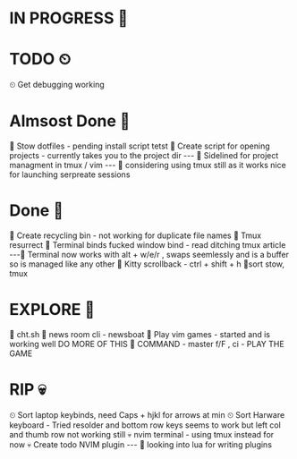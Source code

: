 
# IN PROGRESS 🔨

# TODO ⏲

⏲ Get debugging working

# Almsost Done 🐂

🐂 Stow dotfiles - pending install script tetst
🐂 Create script for opening projects - currently takes you to the project dir
--- 📓 Sidelined for project managment in tmux / vim
--- 📓 considering using tmux still as it works nice for launching serpreate sessions

# Done 🍰

🍰 Create recycling bin - not working for duplicate file names
🍰 Tmux resurrect
🍰 Terminal binds fucked window bind - read ditching tmux article 
---📓 Terminal now works with alt + w/e/r , swaps seemlessly and is a buffer so
is managed like any other
🍰 Kitty scrollback - ctrl + shift + h 
🍰sort stow, tmux

# EXPLORE 🎈

🎈 cht.sh
🎈 news room cli - newsboat 
🎈 Play vim games - started and is working well DO MORE OF THIS 
🎈 COMMAND - master f/F , ci - PLAY THE GAME 

# RIP 💀

⏲ Sort laptop keybinds, need Caps + hjkl for arrows at min
⏲ Sort Harware keyboard - Tried resolder and bottom row keys seems to work but
left col and thumb row not working still
💀 nvim terminal - using tmux instead for now
💀 Create todo NVIM plugin
--- 📓 looking into lua for writing plugins

